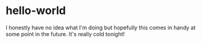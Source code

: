 # hello-world

I honestly have no idea what I'm doing but hopefully this comes in handy at some point in the future.
It's really cold tonight!
